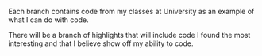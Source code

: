 Each branch contains code from my classes at University as an example of what I can do with code. 

There will be a branch of highlights that will include code I found the most interesting and that I believe show off my ability to code.
